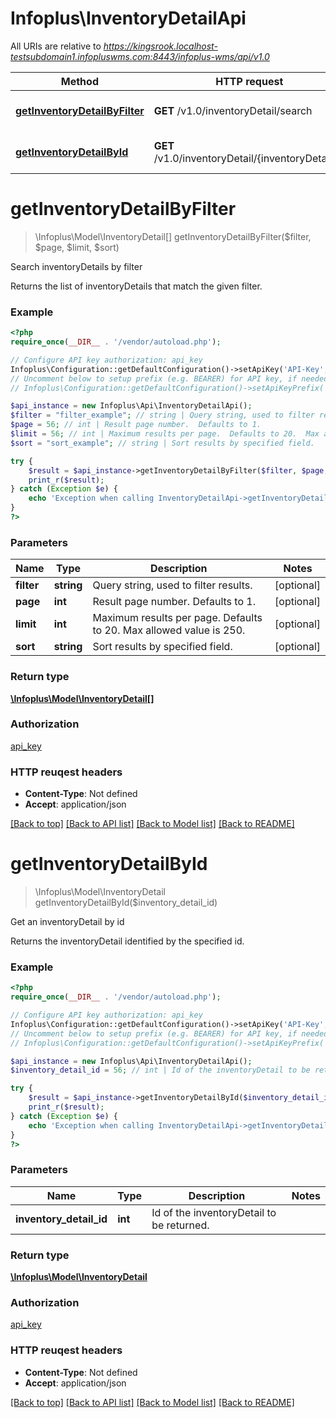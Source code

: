 # Infoplus\InventoryDetailApi

All URIs are relative to *https://kingsrook.localhost-testsubdomain1.infopluswms.com:8443/infoplus-wms/api/v1.0*

Method | HTTP request | Description
------------- | ------------- | -------------
[**getInventoryDetailByFilter**](InventoryDetailApi.md#getInventoryDetailByFilter) | **GET** /v1.0/inventoryDetail/search | Search inventoryDetails by filter
[**getInventoryDetailById**](InventoryDetailApi.md#getInventoryDetailById) | **GET** /v1.0/inventoryDetail/{inventoryDetailId} | Get an inventoryDetail by id


# **getInventoryDetailByFilter**
> \Infoplus\Model\InventoryDetail[] getInventoryDetailByFilter($filter, $page, $limit, $sort)

Search inventoryDetails by filter

Returns the list of inventoryDetails that match the given filter.

### Example 
```php
<?php
require_once(__DIR__ . '/vendor/autoload.php');

// Configure API key authorization: api_key
Infoplus\Configuration::getDefaultConfiguration()->setApiKey('API-Key', 'YOUR_API_KEY');
// Uncomment below to setup prefix (e.g. BEARER) for API key, if needed
// Infoplus\Configuration::getDefaultConfiguration()->setApiKeyPrefix('API-Key', 'BEARER');

$api_instance = new Infoplus\Api\InventoryDetailApi();
$filter = "filter_example"; // string | Query string, used to filter results.
$page = 56; // int | Result page number.  Defaults to 1.
$limit = 56; // int | Maximum results per page.  Defaults to 20.  Max allowed value is 250.
$sort = "sort_example"; // string | Sort results by specified field.

try { 
    $result = $api_instance->getInventoryDetailByFilter($filter, $page, $limit, $sort);
    print_r($result);
} catch (Exception $e) {
    echo 'Exception when calling InventoryDetailApi->getInventoryDetailByFilter: ', $e->getMessage(), "\n";
}
?>
```

### Parameters

Name | Type | Description  | Notes
------------- | ------------- | ------------- | -------------
 **filter** | **string**| Query string, used to filter results. | [optional] 
 **page** | **int**| Result page number.  Defaults to 1. | [optional] 
 **limit** | **int**| Maximum results per page.  Defaults to 20.  Max allowed value is 250. | [optional] 
 **sort** | **string**| Sort results by specified field. | [optional] 

### Return type

[**\Infoplus\Model\InventoryDetail[]**](InventoryDetail.md)

### Authorization

[api_key](../README.md#api_key)

### HTTP reuqest headers

 - **Content-Type**: Not defined
 - **Accept**: application/json

[[Back to top]](#) [[Back to API list]](../README.md#documentation-for-api-endpoints) [[Back to Model list]](../README.md#documentation-for-models) [[Back to README]](../README.md)

# **getInventoryDetailById**
> \Infoplus\Model\InventoryDetail getInventoryDetailById($inventory_detail_id)

Get an inventoryDetail by id

Returns the inventoryDetail identified by the specified id.

### Example 
```php
<?php
require_once(__DIR__ . '/vendor/autoload.php');

// Configure API key authorization: api_key
Infoplus\Configuration::getDefaultConfiguration()->setApiKey('API-Key', 'YOUR_API_KEY');
// Uncomment below to setup prefix (e.g. BEARER) for API key, if needed
// Infoplus\Configuration::getDefaultConfiguration()->setApiKeyPrefix('API-Key', 'BEARER');

$api_instance = new Infoplus\Api\InventoryDetailApi();
$inventory_detail_id = 56; // int | Id of the inventoryDetail to be returned.

try { 
    $result = $api_instance->getInventoryDetailById($inventory_detail_id);
    print_r($result);
} catch (Exception $e) {
    echo 'Exception when calling InventoryDetailApi->getInventoryDetailById: ', $e->getMessage(), "\n";
}
?>
```

### Parameters

Name | Type | Description  | Notes
------------- | ------------- | ------------- | -------------
 **inventory_detail_id** | **int**| Id of the inventoryDetail to be returned. | 

### Return type

[**\Infoplus\Model\InventoryDetail**](InventoryDetail.md)

### Authorization

[api_key](../README.md#api_key)

### HTTP reuqest headers

 - **Content-Type**: Not defined
 - **Accept**: application/json

[[Back to top]](#) [[Back to API list]](../README.md#documentation-for-api-endpoints) [[Back to Model list]](../README.md#documentation-for-models) [[Back to README]](../README.md)

